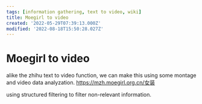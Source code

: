 ```yaml
---
tags: [information gathering, text to video, wiki]
title: Moegirl to video
created: '2022-05-29T07:39:13.000Z'
modified: '2022-08-18T15:50:28.027Z'
---
```


# Moegirl to video

alike the zhihu text to video function, we can make this using some montage and video data analyzation.
https://mzh.moegirl.org.cn/女装

using structured filtering to filter non-relevant information.
